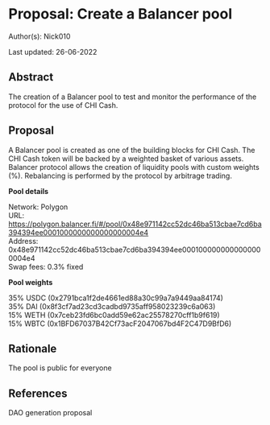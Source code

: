 
# Proposal: Create a Balancer pool

Author(s): Nick010

Last updated: 26-06-2022

## Abstract

The creation of a Balancer pool to test and monitor the performance of the protocol for the use of CHI Cash.

## Proposal

A Balancer pool is created as one of the building blocks for CHI Cash. The CHI Cash token will be backed by a weighted basket of various assets. Balancer protocol allows the creation of liquidity pools with custom weights (%). Rebalancing is performed by the protocol by arbitrage trading.  
  
**Pool details**  

Network: Polygon  
URL: https://polygon.balancer.fi/#/pool/0x48e971142cc52dc46ba513cbae7cd6ba394394ee0001000000000000000004e4  
Address: 0x48e971142cc52dc46ba513cbae7cd6ba394394ee0001000000000000000004e4  
Swap fees: 0.3% fixed  
  
**Pool weights**

35% USDC (0x2791bca1f2de4661ed88a30c99a7a9449aa84174)  
35% DAI (0x8f3cf7ad23cd3cadbd9735aff958023239c6a063)  
15% WETH (0x7ceb23fd6bc0add59e62ac25578270cff1b9f619)  
15% WBTC (0x1BFD67037B42Cf73acF2047067bd4F2C47D9BfD6)

## Rationale

The pool is public for everyone

## References

DAO generation proposal
